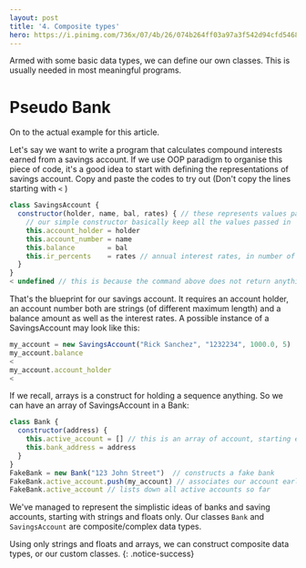 ```yaml
---
layout: post
title: '4. Composite types'
hero: https://i.pinimg.com/736x/07/4b/26/074b264ff03a97a3f542d94cfd5468b0--wooden-blocks-building--blocks.jpg
---
```


Armed with some basic data types, we can define our own classes. This is usually needed in most meaningful programs.

# Pseudo Bank

On to the actual example for this article.

Let's say we want to write a program that calculates compound interests earned from a savings account. If we use OOP paradigm
to organise this piece of code, it's a good idea to start with defining the representations of savings account.
Copy and paste the codes to try out (Don't copy the lines starting with `<` )

```js
class SavingsAccount {
  constructor(holder, name, bal, rates) { // these represents values passed into the constructor method
    // our simple constructor basically keep all the values passed in
    this.account_holder = holder
    this.account_number = name
    this.balance        = bal
    this.ir_percents    = rates // annual interest rates, in number of percents
  }
}
< undefined // this is because the command above does not return anything
```

That's the blueprint for our savings account. It requires an account holder, an account number both are strings (of different maximum length)
and a balance amount as well as the interest rates. A possible instance of a SavingsAccount may look like this:

```js
my_account = new SavingsAccount("Rick Sanchez", "1232234", 1000.0, 5)
my_account.balance
<
my_account.account_holder
<
```

If we recall, arrays is a construct for holding a sequence anything. So we can have an array of SavingsAccount in a Bank:
```js
class Bank {
  constructor(address) {
    this.active_account = [] // this is an array of account, starting empty
    this.bank_address = address
  }
}
FakeBank = new Bank("123 John Street")  // constructs a fake bank
FakeBank.active_account.push(my_account) // associates our account earlier with this bank
FakeBank.active_account // lists down all active accounts so far
```

We've managed to represent the simplistic ideas of banks and saving accounts, starting with strings and floats only.
Our classes `Bank` and `SavingsAccount` are composite/complex data types.

Using only strings and floats and arrays, we can construct composite data types, or our custom classes.
{: .notice-success}

